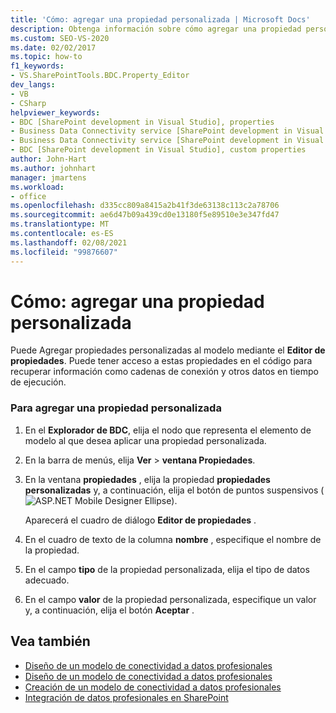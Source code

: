 ```yaml
---
title: 'Cómo: agregar una propiedad personalizada | Microsoft Docs'
description: Obtenga información sobre cómo agregar una propiedad personalizada al modelo de conectividad a datos profesionales (BDC) en SharePoint mediante el editor de propiedades del explorador de BDC de Visual Studio.
ms.custom: SEO-VS-2020
ms.date: 02/02/2017
ms.topic: how-to
f1_keywords:
- VS.SharePointTools.BDC.Property_Editor
dev_langs:
- VB
- CSharp
helpviewer_keywords:
- BDC [SharePoint development in Visual Studio], properties
- Business Data Connectivity service [SharePoint development in Visual Studio], properties
- Business Data Connectivity service [SharePoint development in Visual Studio], custom properties
- BDC [SharePoint development in Visual Studio], custom properties
author: John-Hart
ms.author: johnhart
manager: jmartens
ms.workload:
- office
ms.openlocfilehash: d335cc809a8415a2b41f3de63138c113c2a78706
ms.sourcegitcommit: ae6d47b09a439cd0e13180f5e89510e3e347fd47
ms.translationtype: MT
ms.contentlocale: es-ES
ms.lasthandoff: 02/08/2021
ms.locfileid: "99876607"
---
```

# <a name="how-to-add-a-custom-property"></a>Cómo: agregar una propiedad personalizada
  Puede Agregar propiedades personalizadas al modelo mediante el **Editor de propiedades**. Puede tener acceso a estas propiedades en el código para recuperar información como cadenas de conexión y otros datos en tiempo de ejecución.

### <a name="to-add-a-custom-property"></a>Para agregar una propiedad personalizada

1. En el **Explorador de BDC**, elija el nodo que representa el elemento de modelo al que desea aplicar una propiedad personalizada.

2. En la barra de menús, elija **Ver**  >  **ventana Propiedades**.

3. En la ventana **propiedades** , elija la propiedad **propiedades personalizadas** y, a continuación, elija el botón de puntos suspensivos (![ASP.NET Mobile Designer Ellipse](../sharepoint/media/mwellipsis.gif "Elipse del Diseñador de ASP.NET Mobile")).

     Aparecerá el cuadro de diálogo **Editor de propiedades** .

4. En el cuadro de texto de la columna **nombre** , especifique el nombre de la propiedad.

5. En el campo **tipo** de la propiedad personalizada, elija el tipo de datos adecuado.

6. En el campo **valor** de la propiedad personalizada, especifique un valor y, a continuación, elija el botón **Aceptar** .

## <a name="see-also"></a>Vea también
- [Diseño de un modelo de conectividad a datos profesionales](../sharepoint/designing-a-business-data-connectivity-model.md)
- [Diseño de un modelo de conectividad a datos profesionales](../sharepoint/designing-a-business-data-connectivity-model.md)
- [Creación de un modelo de conectividad a datos profesionales](../sharepoint/creating-a-business-data-connectivity-model.md)
- [Integración de datos profesionales en SharePoint](../sharepoint/integrating-business-data-into-sharepoint.md)
